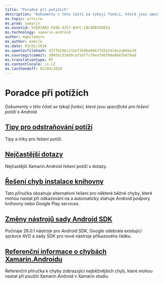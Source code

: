 ```yaml
---
title: "Poradce při potížích"
description: "Dokumenty v této části se týkají funkcí, které jsou specifické pro řešení potíží s Android."
ms.topic: article
ms.prod: xamarin
ms.assetid: 54583AB3-FE6D-4357-B4FC-CBC48B7EDEE4
ms.technology: xamarin-android
author: mgmclemore
ms.author: mamcle
ms.date: 03/01/2018
ms.openlocfilehash: 437f0296c232ef569beb6b77d3a1d14e2a06be29
ms.sourcegitcommit: 30055c534d9caf5dffcfdeafd6f08e666fb870a8
ms.translationtype: MT
ms.contentlocale: cs-CZ
ms.lasthandoff: 03/09/2018
---
```

# <a name="troubleshooting"></a>Poradce při potížích

_Dokumenty v této části se týkají funkcí, které jsou specifické pro řešení potíží s Android._

## <a name="troubleshooting-tipsandroidtroubleshootingtroubleshootingmd"></a>[Tipy pro odstraňování potíží](~/android/troubleshooting/troubleshooting.md)

Tipy a triky pro řešení potíží.


## <a name="frequently-asked-questionsquestionsindexmd"></a>[Nejčastější dotazy](questions/index.md)

Nejčastější Xamarin.Android řešení potíží s dotazy.


## <a name="resolving-library-installation-errorsandroidtroubleshootingresolving-library-installation-errorsmd"></a>[Řešení chyb instalace knihovny](~/android/troubleshooting/resolving-library-installation-errors.md)

Tato příručka obsahuje alternativní řešení pro některé běžné chyby, které mohou nastat při odkazování na a automaticky stahuje Android podpory knihovny nebo Google Play services.


## <a name="changes-to-the-android-sdk-toolingandroidtroubleshootingsdk-cli-tooling-changesmd"></a>[Změny nástrojů sady Android SDK](~/android/troubleshooting/sdk-cli-tooling-changes.md)

Počínaje 26.0.1 nástroje pro Android SDK, Google odebrala existující správce AVD a sady SDK pro nové nástroje příkazového řádku.


## <a name="xamarinandroid-errors-referenceandroidtroubleshootingerrorsmd"></a>[Referenční informace o chybách Xamarin.Androidu](~/android/troubleshooting/errors.md)

Referenční příručka k chyby zobrazující nejběžnějších chyb, které mohou nastat při použití Xamarin.Android v Xamarin studiu
